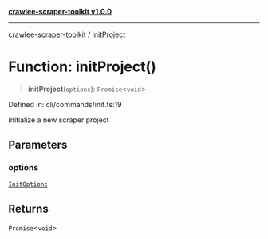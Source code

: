 [**crawlee-scraper-toolkit v1.0.0**](../README.md)

***

[crawlee-scraper-toolkit](../globals.md) / initProject

# Function: initProject()

> **initProject**(`options`): `Promise`\<`void`\>

Defined in: cli/commands/init.ts:19

Initialize a new scraper project

## Parameters

### options

[`InitOptions`](../-internal-/interfaces/InitOptions.md)

## Returns

`Promise`\<`void`\>
